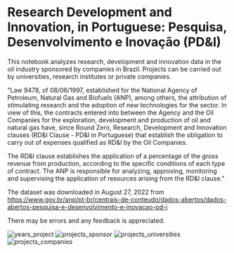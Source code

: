 # Research Development and Innovation, in Portuguese: Pesquisa, Desenvolvimento e Inovação (PD&I)

This notebook analyzes research, development and innovation data in the oil industry sponsored by companies in Brazil. Projects can be carried out by universities, research institutes or private companies.

"Law 9478, of 08/06/1997, established for the National Agency of Petroleum, Natural Gas and Biofuels (ANP), among others, the attribution of stimulating research and the adoption of new technologies for the sector. In view of this, the contracts entered into between the Agency and the Oil Companies for the exploration, development and production of oil and natural gas have, since Round Zero, Research, Development and Innovation clauses (RD&I Clause - PD&I in Portuguese) that establish the obligation to carry out of expenses qualified as RD&I by the Oil Companies.

The RD&I clause establishes the application of a percentage of the gross revenue from production, according to the specific conditions of each type of contract. The ANP is responsible for analyzing, approving, monitoring and supervising the application of resources arising from the RD&I clause."

The dataset was downloaded in August 27, 2022 from https://www.gov.br/anp/pt-br/centrais-de-conteudo/dados-abertos/dados-abertos-pesquisa-e-desenvolvimento-e-inovacao-pd-i

There may be errors and any feedback is appreciated.

![years_project](https://user-images.githubusercontent.com/19572621/191375621-390730c5-8db9-4e58-8446-3aa85ba3124e.png)
![projects_sponsor](https://user-images.githubusercontent.com/19572621/191375618-1443465d-4789-4116-a2e9-7bc56a5d0000.png)
![projects_universities](https://user-images.githubusercontent.com/19572621/191375616-a1c520dd-fcda-405c-a8b3-89397abeecb6.png)
![projects_companies](https://user-images.githubusercontent.com/19572621/191375610-ed7e2367-04db-4c0e-b1b8-2f1cd85f4bce.png)


